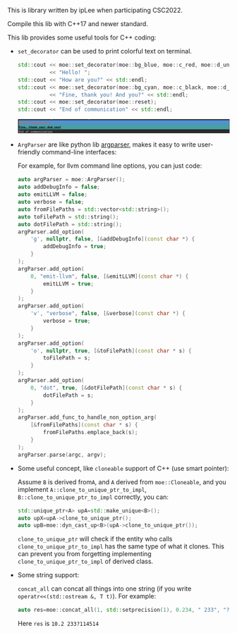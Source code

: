 This is library written by ipLee when participating CSC2022. 

Compile this lib with C++17 and newer standard.

This lib provides some useful tools for C++ coding:

* `set_decorator` can be used to print colorful text on terminal.

  ```c++
  std::cout << moe::set_decorator(moe::bg_blue, moe::c_red, moe::d_underline)
            << "Hello! ";
  std::cout << "How are you?" << std::endl;
  std::cout << moe::set_decorator(moe::bg_cyan, moe::c_black, moe::d_bold)
            << "Fine, thank you! And you?" << std::endl;
  std::cout << moe::set_decorator(moe::reset);
  std::cout << "End of communication" << std::endl;
  ```

  ![](ref_of_readme/set_decorator_demo.png)

* `ArgParser` are like python lib [argparser](https://docs.python.org/3/library/argparse.html), makes it easy to write user-friendly command-line interfaces:

  For example, for llvm command line options, you can just code:

  ```c++
  auto argParser = moe::ArgParser();
  auto addDebugInfo = false;
  auto emitLLVM = false;
  auto verbose = false;
  auto fromFilePaths = std::vector<std::string>();
  auto toFilePath = std::string();
  auto dotFilePath = std::string();
  argParser.add_option(
      'g', nullptr, false, [&addDebugInfo](const char *) {
          addDebugInfo = true;
      }
  );
  argParser.add_option(
      0, "emit-llvm", false, [&emitLLVM](const char *) {
          emitLLVM = true;
      }
  );
  argParser.add_option(
      'v', "verbose", false, [&verbose](const char *) {
          verbose = true;
      }
  );
  argParser.add_option(
      'o', nullptr, true, [&toFilePath](const char * s) {
          toFilePath = s;
      }
  );
  argParser.add_option(
      0, "dot", true, [&dotFilePath](const char * s) {
          dotFilePath = s;
      }
  );
  argParser.add_func_to_handle_non_option_arg(
      [&fromFilePaths](const char * s) {
          fromFilePaths.emplace_back(s);
      }
  );
  argParser.parse(argc, argv);
  ```

* Some useful concept, like `cloneable` support of C++ (use smart pointer):

  Assume `B` is derived from`A`, and `A` derived from `moe::Cloneable`, and you implement `A::clone_to_unique_ptr_to_impl`, `B::clone_to_unique_ptr_to_impl` correctly, you can:

  ```c++
  std::unique_ptr<A> upA=std::make_unique<B>();
  auto upX=upA->clone_to_unique_ptr();
  auto upB=moe::dyn_cast_up<B>(upA->clone_to_unique_ptr());
  ```

  `clone_to_unique_ptr` will check if the entity who calls `clone_to_unique_ptr_to_impl` has the same type of what it clones. This can prevent you from forgetting implementing `clone_to_unique_ptr_to_impl` of derived class.

* Some string support:

  `concat_all` can concat all things into one string (if you write `operatr<<(std::ostream &, T t)`). For example:

  ```c++
  auto res=moe::concat_all(1, std::setprecision(1), 0.234, " 233", "?", 114514);
  ```

  Here `res` is `10.2 233?114514`